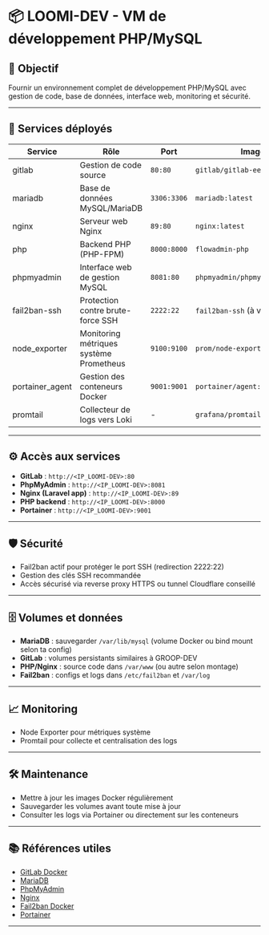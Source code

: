 # 📦 LOOMI-DEV - VM de développement PHP/MySQL

## 🎯 Objectif

Fournir un environnement complet de développement PHP/MySQL avec gestion de code, base de données, interface web, monitoring et sécurité.

---

## 🧩 Services déployés

| Service         | Rôle                                    | Port          | Image                            |
|-----------------|----------------------------------------|---------------|---------------------------------|
| gitlab          | Gestion de code source                  | `80:80`       | `gitlab/gitlab-ee:latest`       |
| mariadb         | Base de données MySQL/MariaDB           | `3306:3306`   | `mariadb:latest`                |
| nginx           | Serveur web Nginx                      | `89:80`       | `nginx:latest`                  |
| php             | Backend PHP (PHP-FPM)                   | `8000:8000`   | `flowadmin-php`                 |
| phpmyadmin      | Interface web de gestion MySQL          | `8081:80`     | `phpmyadmin/phpmyadmin:latest` |
| fail2ban-ssh    | Protection contre brute-force SSH       | `2222:22`     | `fail2ban-ssh` (à vérifier)    |
| node_exporter   | Monitoring métriques système Prometheus | `9100:9100`   | `prom/node-exporter`            |
| portainer_agent | Gestion des conteneurs Docker           | `9001:9001`   | `portainer/agent:2.27.3`        |
| promtail        | Collecteur de logs vers Loki            | -             | `grafana/promtail`              |

---

## ⚙️ Accès aux services

- **GitLab** : `http://<IP_LOOMI-DEV>:80`
- **PhpMyAdmin** : `http://<IP_LOOMI-DEV>:8081`
- **Nginx (Laravel app)** : `http://<IP_LOOMI-DEV>:89`
- **PHP backend** : `http://<IP_LOOMI-DEV>:8000`
- **Portainer** : `http://<IP_LOOMI-DEV>:9001`

---

## 🛡️ Sécurité

- Fail2ban actif pour protéger le port SSH (redirection 2222:22)
- Gestion des clés SSH recommandée
- Accès sécurisé via reverse proxy HTTPS ou tunnel Cloudflare conseillé

---

## 🗄️ Volumes et données

- **MariaDB** : sauvegarder `/var/lib/mysql` (volume Docker ou bind mount selon ta config)
- **GitLab** : volumes persistants similaires à GROOP-DEV
- **PHP/Nginx** : source code dans `/var/www` (ou autre selon montage)
- **Fail2ban** : configs et logs dans `/etc/fail2ban` et `/var/log`

---

## 📈 Monitoring

- Node Exporter pour métriques système
- Promtail pour collecte et centralisation des logs

---

## 🛠️ Maintenance

- Mettre à jour les images Docker régulièrement
- Sauvegarder les volumes avant toute mise à jour
- Consulter les logs via Portainer ou directement sur les conteneurs

---

## 📚 Références utiles

- [GitLab Docker](https://docs.gitlab.com/ee/install/docker.html)
- [MariaDB](https://mariadb.com/kb/en/installing-mariadb-docker/)
- [PhpMyAdmin](https://www.phpmyadmin.net/docs/)
- [Nginx](https://hub.docker.com/_/nginx)
- [Fail2ban Docker](https://hub.docker.com/r/fail2ban/fail2ban)
- [Portainer](https://www.portainer.io/)

---
